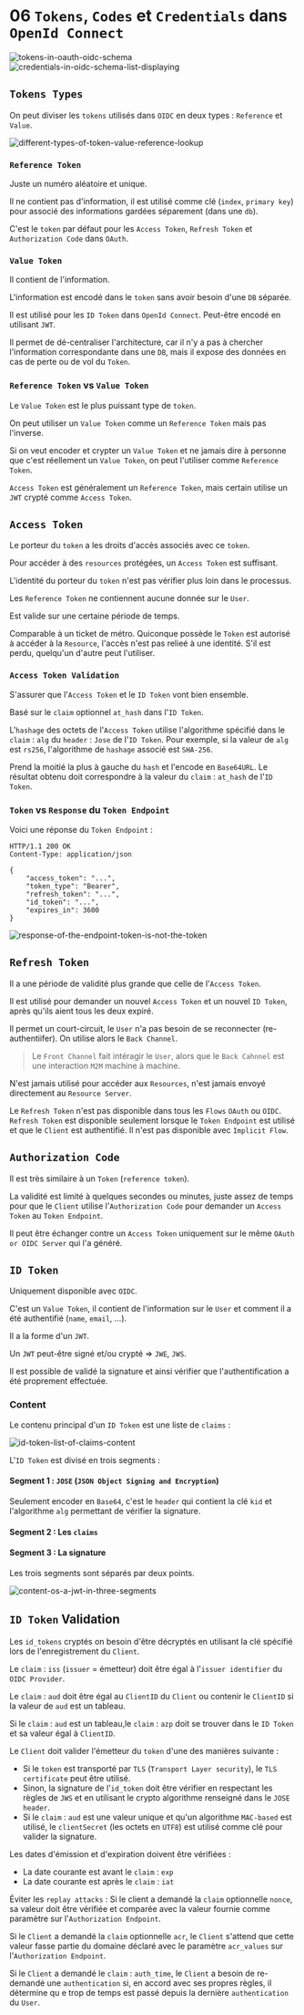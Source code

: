 # 06 `Tokens`, `Codes` et `Credentials` dans `OpenId Connect`

<img src="assets/tokens-in-oauth-oidc-schema.png" alt="tokens-in-oauth-oidc-schema" />

<img src="assets/credentials-in-oidc-schema-list-displaying.png" alt="credentials-in-oidc-schema-list-displaying" />



## `Tokens Types`

On peut diviser les `tokens` utilisés dans `OIDC` en deux types : `Reference` et `Value`.

<img src="assets/different-types-of-token-value-reference-lookup.png" alt="different-types-of-token-value-reference-lookup" />

### `Reference Token`

Juste un numéro aléatoire et unique.

Il ne contient pas d'information, il est utilisé comme clé (`index`, `primary key`) pour associé des informations gardées séparement (dans une `db`).

C'est le `token` par défaut pour les `Access Token`, `Refresh Token` et `Authorization Code` dans `OAuth`.



### `Value Token`

Il contient de l'information.

L'information est encodé dans le `token` sans avoir besoin d'une `DB` séparée.

Il est utilisé pour les `ID Token` dans `OpenId Connect`. Peut-être encodé en utilisant `JWT`.

Il permet de dé-centraliser l'architecture, car il n'y a pas à chercher l'information correspondante dans une `DB`, mais il expose des données en cas de perte ou de vol du `Token`.



### `Reference Token` vs `Value Token`

Le `Value Token` est le plus puissant type de `token`.

On peut utiliser un `Value Token` comme un `Reference Token` mais pas l'inverse.

Si on veut encoder et crypter un `Value Token` et ne jamais dire à personne que c'est réellement un `Value Token`, on peut l'utiliser comme `Reference Token`.

`Access Token` est généralement un `Reference Token`, mais certain utilise un `JWT` crypté comme `Access Token`.



## `Access Token`

Le porteur du `token` a les droits d'accès associés avec ce `token`.

Pour accéder à des `resources` protégées, un `Access Token` est suffisant.

L'identité du porteur du `token` n'est pas vérifier plus loin dans le processus.

Les `Reference Token` ne contiennent aucune donnée sur le `User`.

Est valide sur une certaine période de temps.

Comparable à un ticket de métro. Quiconque possède le `Token` est autorisé à accéder à la `Resource`, l'accès n'est pas relieé à une identité. S'il est perdu, quelqu'un d'autre peut l'utiliser.



### `Access Token Validation`

S'assurer que l'`Access Token` et le `ID Token` vont bien ensemble.

Basé sur le `claim` optionnel `at_hash` dans l'`ID Token`.

L'`hashage` des octets de l'`Access Token` utilise l'algorithme spécifié dans le `claim` : `alg` du `header` : `Jose` de l'`ID Token`. Pour exemple, si la valeur de `alg` est `rs256`, l'algorithme de `hashage` associé est `SHA-256`.

Prend la moitié la plus à gauche du `hash` et l'encode en `Base64URL`. Le résultat obtenu doit correspondre à la valeur du `claim` : `at_hash` de l'`ID Token`.



### `Token` vs `Response` du `Token Endpoint`

Voici une réponse du `Token Endpoint` :

```http
HTTP/1.1 200 OK
Content-Type: application/json

{
	"access_token": "...",
	"token_type": "Bearer",
	"refresh_token": "...",
	"id_token": "...",
	"expires_in": 3600
}
```

<img src="assets/response-of-the-endpoint-token-is-not-the-token.png" alt="response-of-the-endpoint-token-is-not-the-token" />



## `Refresh Token`

Il a une période de validité plus grande que celle de l'`Access Token`.

Il est utilisé pour demander un nouvel `Access Token` et un nouvel `ID Token`, après qu'ils aient tous les deux expiré.

Il permet un court-circuit, le `User` n'a pas besoin de se reconnecter (re-authentiifer). On utilise alors le `Back Channel`. 

> Le `Front Channel` fait intéragir le `User`, alors que le `Back Cahnnel` est une interaction `M2M` machine à machine.

N'est jamais utilisé pour accéder aux `Resources`, n'est jamais envoyé directement au `Resource Server`.

Le `Refresh Token` n'est pas disponible dans tous les `Flows` `OAuth` ou `OIDC`. `Refresh Token` est disponible seulement lorsque le `Token Endpoint` est utilisé et que le `Client` est authentifié. Il n'est pas disponible avec `Implicit Flow`.



## `Authorization Code`

Il est très similaire à un `Token` (`reference token`).

La validité est limité à quelques secondes ou minutes, juste assez de temps pour que le `Client` utilise l'`Authorization Code` pour demander un `Access Token` au `Token Endpoint`.

Il peut être échanger contre un `Access Token` uniquement sur le même `OAuth or OIDC Server` qui l'a généré.



## `ID Token`

Uniquement disponible avec `OIDC`.

C'est un `Value Token`, il contient de l'information sur le `User` et comment il a été authentifié  (`name`, `email`, ...).

Il a la forme d'un `JWT`.

Un `JWT` peut-être signé et/ou crypté => `JWE`, `JWS`.

Il est possible de validé la signature et ainsi vérifier que l'authentification a été proprement effectuée.



### Content

Le contenu principal d'un `ID Token` est une liste de `claims` :

<img src="assets/id-token-list-of-claims-content.png" alt="id-token-list-of-claims-content" />

L'`ID Token` est divisé en trois segments :

#### Segment 1 : `JOSE` (`JSON Object Signing and Encryption`)

Seulement encoder en `Base64`, c'est le `header` qui contient la clé `kid` et l'algorithme `alg` permettant de vérifier la signature.

#### Segment 2 : Les `claims`

#### Segment 3 : La signature

Les trois segments sont séparés par deux points.

<img src="assets/content-os-a-jwt-in-three-segments.png" alt="content-os-a-jwt-in-three-segments" />



## `ID Token` Validation

Les `id_tokens` cryptés on besoin d'être décryptés en utilisant la clé spécifié lors de l'enregistrement du `Client`.

Le `claim` : `iss` (`issuer` = émetteur) doit être égal à l'`issuer identifier` du `OIDC Provider`.

Le `claim` : `aud` doit être égal au `ClientID` du `Client` ou contenir le `ClientID` si la valeur de `aud` est un tableau.

Si le `claim` : `aud` est un tableau,le `claim` : `azp`  doit se trouver dans le `ID Token` et sa valeur égal à `ClientID`.

Le `Client` doit valider l'émetteur du `token` d'une des manières suivante :

- Si le `token` est transporté par `TLS` (`Transport Layer security`), le `TLS certificate` peut être utilisé.
- Sinon, la signature de l'`id_token` doit être vérifier en respectant les règles de `JWS` et en utilisant le crypto algorithme renseigné dans le `JOSE header`.
- Si le `claim` : `aud` est une valeur unique et qu'un algorithme `MAC-based` est utilisé, le `clientSecret` (les octets en `UTF8`) est utilisé comme clé pour valider la signature.

Les dates d'émission et d'expiration doivent être vérifiées :

- La date courante est avant le `claim` : `exp`
- La date courante est après le `claim` : `iat`

Éviter les `replay attacks` : Si le client a demandé la `claim` optionnelle `nonce`, sa valeur doit être vérifiée et comparée avec la valeur fournie comme paramètre sur l'`Authorization Endpoint`.

Si le `Client` a demandé la `claim` optionnelle `acr`, le `Client` s'attend que cette valeur fasse partie du domaine déclaré avec le paramètre `acr_values` sur l'`Authorization Endpoint`.

Si le `Client` a demandé le `claim` : `auth_time`, le `Client` a besoin de re-demandé une `authentication` si, en accord avec ses propres règles, il détermine qu e trop de temps est passé depuis la dernière `authentication` du `User`. 
























